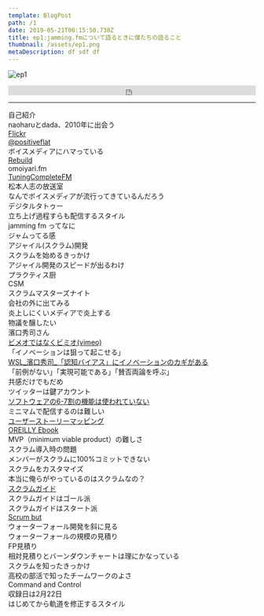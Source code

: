 ```yaml
---  
template: BlogPost  
path: /1  
date: 2019-05-21T06:15:50.738Z  
title: ep1:jamming.fmについて語るときに僕たちの語ること  
thumbnail: /assets/ep1.png
metaDescription: df sdf df  
---  
```

![ep1](/assets/ep1.png)  
 

<iframe width="100%" height="20" scrolling="no" frameborder="no" allow="autoplay" src="https://w.soundcloud.com/player/?url=https%3A//api.soundcloud.com/tracks/580487040&color=%23ff5500&inverse=false&auto_play=false&show_user=true"></iframe> 

***  

自己紹介  
naoharuとdada、2010年に出会う  
[Flickr](https://www.flickr.com/)   
[@positiveflat](https://twitter.com/positiveflat)  
ボイスメディアにハマっている  
[Rebuild](http://rebuild.fm/)  
omoiyari.fm  
[TuningCompleteFM](https://turingcomplete.fm/)  
松本人志の放送室  
なんでボイスメディアが流行ってきているんだろう  
デジタルタトゥー  
立ち上げ過程すらも配信するスタイル  
jamming fm ってなに  
ジャムってる感  
アジャイル(スクラム)開発  
スクラムを始めるきっかけ  
アジャイル開発のスピードが出るわけ  
プラクティス厨  
CSM  
スクラムマスターズナイト  
会社の外に出てみる  
炎上しにくいメディアで炎上する  
物議を醸したい  
濱口秀司さん  
[ビメオではなくビミオ(vimeo)](https://vimeo.com/jp/)  
「イノベーションは狙って起こせる」  
[WSL_濱口秀司_「認知バイアス」にイノベーションのカギがある](https://vimeo.com/48997854)  
「前例がない」「実現可能である」「賛否両論を呼ぶ」  
共感だけでもだめ  
ツイッターは鍵アカウント  
[ソフトウェアの6-7割の機能は使われていない](https://risingsun-system.biz/pdca-cycle-it-investment/)  
ミニマムで配信するのは難しい  
[ユーザーストーリーマッピング](https://www.amazon.co.jp/gp/product/4873117321/ref=as_li_tl?ie=UTF8&camp=247&creative=1211&creativeASIN=4873117321&linkCode=as2&tag=dada05-22&linkId=763c798462857fc60790450b253fbee5)  
[OREILLY Ebook](https://www.oreilly.co.jp/ebook/)   
MVP（minimum viable product）の難しさ  
スクラム導入時の問題  
メンバーがスクラムに100%コミットできない  
スクラムをカスタマイズ  
本当に俺らがやっているのはスクラムなの？  
[スクラムガイド](https://www.scrumguides.org/docs/scrumguide/v2017/2017-Scrum-Guide-Japanese.pdf)  
スクラムガイドはゴール派  
スクラムガイドはスタート派  
[Scrum but](https://www.scrum.org/resources/what-scrumbut)   
ウォーターフォール開発を斜に見る  
ウォーターフォールの規模の見積り  
FP見積り  
相対見積りとバーンダウンチャートは理にかなっている  
スクラムを知ったきっかけ  
高校の部活で知ったチームワークのよさ  
Command and Control  
収録日は2月22日  
はじめてから軌道を修正するスタイル  
